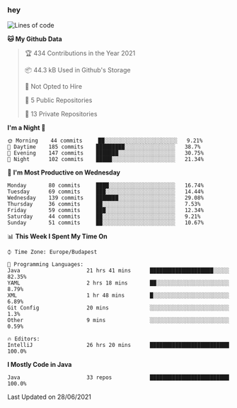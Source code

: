 ### hey

<!--START_SECTION:waka-->
![Lines of code](https://img.shields.io/badge/From%20Hello%20World%20I%27ve%20Written-50178%20lines%20of%20code-blue)

**🐱 My Github Data** 

> 🏆 434 Contributions in the Year 2021
 > 
> 📦 44.3 kB Used in Github's Storage 
 > 
> 🚫 Not Opted to Hire
 > 
> 📜 5 Public Repositories 
 > 
> 🔑 13 Private Repositories  
 > 
**I'm a Night 🦉** 

```text
🌞 Morning    44 commits     ██░░░░░░░░░░░░░░░░░░░░░░░   9.21% 
🌆 Daytime    185 commits    █████████░░░░░░░░░░░░░░░░   38.7% 
🌃 Evening    147 commits    ███████░░░░░░░░░░░░░░░░░░   30.75% 
🌙 Night      102 commits    █████░░░░░░░░░░░░░░░░░░░░   21.34%

```
📅 **I'm Most Productive on Wednesday** 

```text
Monday       80 commits     ████░░░░░░░░░░░░░░░░░░░░░   16.74% 
Tuesday      69 commits     ███░░░░░░░░░░░░░░░░░░░░░░   14.44% 
Wednesday    139 commits    ███████░░░░░░░░░░░░░░░░░░   29.08% 
Thursday     36 commits     ██░░░░░░░░░░░░░░░░░░░░░░░   7.53% 
Friday       59 commits     ███░░░░░░░░░░░░░░░░░░░░░░   12.34% 
Saturday     44 commits     ██░░░░░░░░░░░░░░░░░░░░░░░   9.21% 
Sunday       51 commits     ██░░░░░░░░░░░░░░░░░░░░░░░   10.67%

```


📊 **This Week I Spent My Time On** 

```text
⌚︎ Time Zone: Europe/Budapest

💬 Programming Languages: 
Java                     21 hrs 41 mins      ████████████████████░░░░░   82.35% 
YAML                     2 hrs 18 mins       ██░░░░░░░░░░░░░░░░░░░░░░░   8.79% 
XML                      1 hr 48 mins        █░░░░░░░░░░░░░░░░░░░░░░░░   6.89% 
Git Config               20 mins             ░░░░░░░░░░░░░░░░░░░░░░░░░   1.3% 
Other                    9 mins              ░░░░░░░░░░░░░░░░░░░░░░░░░   0.59%

🔥 Editors: 
IntelliJ                 26 hrs 20 mins      █████████████████████████   100.0%

```

**I Mostly Code in Java** 

```text
Java                     33 repos            █████████████████████████   100.0%

```



 Last Updated on 28/06/2021
<!--END_SECTION:waka-->
